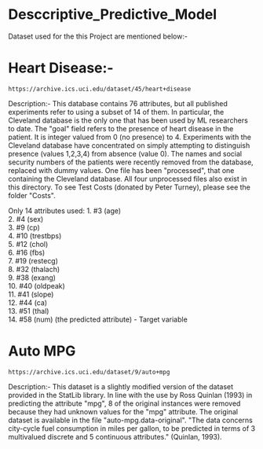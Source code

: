 # Desccriptive_Predictive_Model 

Dataset used for the this Project are mentioned below:-

# Heart Disease:- 

    https://archive.ics.uci.edu/dataset/45/heart+disease

Description:- This database contains 76 attributes, but all published experiments refer to using a subset of 14 of them.  In particular, the Cleveland database is the only one that has been used by ML researchers to date.  The "goal" field refers to the presence of heart disease in the patient.  It is integer valued from 0 (no presence) to 4. Experiments with the Cleveland database have concentrated on simply attempting to distinguish presence (values 1,2,3,4) from absence (value 0). The names and social security numbers of the patients were recently removed from the database, replaced with dummy values.
One file has been "processed", that one containing the Cleveland database.  All four unprocessed files also exist in this directory.
To see Test Costs (donated by Peter Turney), please see the folder "Costs".

Only 14 attributes used:
      1. #3  (age)       
      2. #4  (sex)       
      3. #9  (cp)        
      4. #10 (trestbps)  
      5. #12 (chol)      
      6. #16 (fbs)       
      7. #19 (restecg)   
      8. #32 (thalach)   
      9. #38 (exang)     
      10. #40 (oldpeak)   
      11. #41 (slope)     
      12. #44 (ca)        
      13. #51 (thal)      
      14. #58 (num)       (the predicted attribute) - Target variable

# Auto MPG

    https://archive.ics.uci.edu/dataset/9/auto+mpg

Description:- This dataset is a slightly modified version of the dataset provided in the StatLib library.  In line with the use by Ross Quinlan (1993) in predicting the attribute "mpg", 8 of the original instances were removed because they had unknown values for the "mpg" attribute.  The original dataset is available in the file "auto-mpg.data-original". "The data concerns city-cycle fuel consumption in miles per gallon, to be predicted in terms of 3 multivalued discrete and 5 continuous attributes." (Quinlan, 1993).

